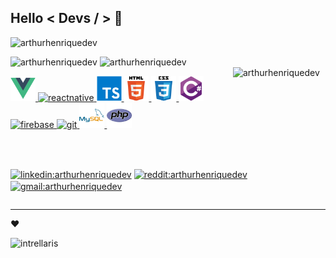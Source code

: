 ## Hello < Devs / > 👋
<p align="left"> <img src="https://komarev.com/ghpvc/?username=arthurhenriquedev&label=Profile%20views&color=0e75b6&style=flat" alt="arthurhenriquedev" /> </p>

<div>
  <img height="150em" src="https://github-readme-stats.vercel.app/api?username=arthurhenriquedev&show_icons=true&locale=en" alt="arthurhenriquedev" />
  <img height="150em" src="https://github-readme-stats.vercel.app/api/top-langs?username=arthurhenriquedev&show_icons=true&locale=en&layout=compact" alt="arthurhenriquedev" />
</div>
  
<img align="right" height="148" width="148" src="https://i.imgur.com/3wozgVy.gif" alt="arthurhenriquedev" />

<p align="left">
  <a href="https://vuejs.org/" target="_blank">
    <img src="https://github.com/devicons/devicon/blob/master/icons/vuejs/vuejs-original.svg" alt="vuejs" width="40" height="40"/>
  </a>
  <a href="https://reactnative.dev/" target="_blank">
    <img src="https://reactnative.dev/img/header_logo.svg" alt="reactnative" width="40" height="40"/>
  </a>
  <a href="https://www.typescriptlang.org/" target="_blank">
    <img src="https://raw.githubusercontent.com/devicons/devicon/master/icons/typescript/typescript-original.svg" alt="typescript" width="40" height="40"/>
  </a>
  <a href="https://www.w3.org/html/" target="_blank">
    <img src="https://raw.githubusercontent.com/devicons/devicon/master/icons/html5/html5-original-wordmark.svg" alt="html5" width="40" height="40"/>
  </a>
  <a href="https://www.w3schools.com/css/" target="_blank">
    <img src="https://raw.githubusercontent.com/devicons/devicon/master/icons/css3/css3-original-wordmark.svg" alt="css3" width="40" height="40"/>
  </a>
  <a href="https://www.w3schools.com/cs/" target="_blank">
    <img src="https://raw.githubusercontent.com/devicons/devicon/master/icons/csharp/csharp-original.svg" alt="csharp" width="40" height="40"/>
  </a>
  <a href="https://firebase.google.com/" target="_blank">
    <img src="https://www.vectorlogo.zone/logos/firebase/firebase-icon.svg" alt="firebase" width="40" height="40"/>
  </a>
  <a href="https://git-scm.com/" target="_blank">
    <img src="https://www.vectorlogo.zone/logos/git-scm/git-scm-icon.svg" alt="git" width="40" height="40"/>
  </a>
  <a href="https://www.mysql.com/" target="_blank">
    <img src="https://raw.githubusercontent.com/devicons/devicon/master/icons/mysql/mysql-original-wordmark.svg" alt="mysql" width="40" height="40"/>
  </a>
  <a href="https://www.php.net" target="_blank">
    <img src="https://raw.githubusercontent.com/devicons/devicon/master/icons/php/php-original.svg" alt="php" width="40" height="40"/>
  </a>
</p>

<p align="left" style="display: inline-block">
  <a href="https://linkedin.com/in/arthurhenriquedev" target="_blank"><img align="center" src="https://img.shields.io/badge/LinkedIn-0077B5?style=for-the-badge&logo=linkedin&logoColor=white" alt="linkedin:arthurhenriquedev" height="30" /></a>
  <a href="https://www.reddit.com/user/intrellaris" target="_blank"><img align="center" src="https://img.shields.io/badge/Reddit-FF4500?style=for-the-badge&logo=reddit&logoColor=white" alt="reddit:arthurhenriquedev" height="30" /></a>
  <a href="mailto:arthur.henrique581@gmail.com" target="_blank"><img align="center" src="https://img.shields.io/badge/Gmail-D14836?style=for-the-badge&logo=gmail&logoColor=white" alt="gmail:arthurhenriquedev" height="30" /></a>
</p>
  
------
  
<p align="left">❤️</p>
<p><a href="https://www.buymeacoffee.com/intrellaris"> <img align="left" src="https://cdn.buymeacoffee.com/buttons/v2/default-yellow.png" height="50" width="210" alt="intrellaris" /></a></p><br><br>
